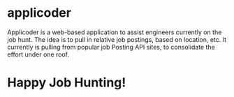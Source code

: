 # applicoder

Applicoder is a web-based application to assist engineers currently on the job hunt. The idea is to pull in relative job postings, based on location, etc. It currently is pulling from popular job Posting API sites, to consolidate the effort under one roof. 

# Happy Job Hunting!